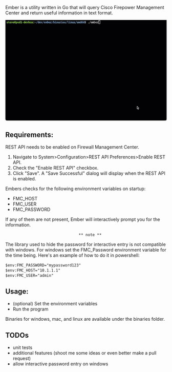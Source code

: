 

Ember is a utility written in Go that will query Cisco Firepower Management Center and return useful information in text format.

![Ember Demo](images/ember_demo.gif)

## Requirements:
REST API needs to be enabled on Firewall Management Center.
   1. Navigate to System>Configuration>REST API Preferences>Enable REST API.
   2. Check the "Enable REST API" checkbox.
   3. Click "Save". A "Save Successful" dialog will display when the REST API is enabled.

Embers checks for the following environment variables on startup:
- FMC_HOST
- FMC_USER
- FMC_PASSWORD

If any of them are not present, Ember will interactively prompt you for the information.

                                    ** note **
The library used to hide the password for interactive entry is not compatible with windows. 
For windows set the FMC_Password environment variable for the time being.  Here's an example of how to do it in powershell:

```
$env:FMC_PASSWORD="mypassword123"
$env:FMC_HOST="10.1.1.1"
$env:FMC_USER="admin"
```



## Usage:
- (optional) Set the environment variables
- Run the program

Binaries for windows, mac, and linux are available under the binaries folder.

## TODOs
- unit tests
- additional features (shoot me some ideas or even better make a pull request)
- allow interactive password entry on windows






